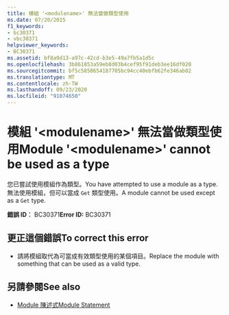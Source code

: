 ```yaml
---
title: 模組 '<modulename>' 無法當做類型使用
ms.date: 07/20/2015
f1_keywords:
- bc30371
- vbc30371
helpviewer_keywords:
- BC30371
ms.assetid: bf8a9d13-a97c-42cd-b3e5-49a7fb5a1d5c
ms.openlocfilehash: 3b861853a59eb8d03b4cef95f91deb3ee16df028
ms.sourcegitcommit: bf5c5850654187705bc94cc40ebfb62fe346ab02
ms.translationtype: MT
ms.contentlocale: zh-TW
ms.lasthandoff: 09/23/2020
ms.locfileid: "91074650"
---
```

# <a name="module-modulename-cannot-be-used-as-a-type"></a><span data-ttu-id="6fae1-102">模組 '\<modulename>' 無法當做類型使用</span><span class="sxs-lookup"><span data-stu-id="6fae1-102">Module '\<modulename>' cannot be used as a type</span></span>

<span data-ttu-id="6fae1-103">您已嘗試使用模組作為類型。</span><span class="sxs-lookup"><span data-stu-id="6fae1-103">You have attempted to use a module as a type.</span></span> <span data-ttu-id="6fae1-104">無法使用模組，但可以當成 `Get` 類型使用。</span><span class="sxs-lookup"><span data-stu-id="6fae1-104">A module cannot be used except as a `Get` type.</span></span>  
  
 <span data-ttu-id="6fae1-105">**錯誤 ID︰** BC30371</span><span class="sxs-lookup"><span data-stu-id="6fae1-105">**Error ID:** BC30371</span></span>  
  
## <a name="to-correct-this-error"></a><span data-ttu-id="6fae1-106">更正這個錯誤</span><span class="sxs-lookup"><span data-stu-id="6fae1-106">To correct this error</span></span>  
  
- <span data-ttu-id="6fae1-107">請將模組取代為可當成有效類型使用的某個項目。</span><span class="sxs-lookup"><span data-stu-id="6fae1-107">Replace the module with something that can be used as a valid type.</span></span>  
  
## <a name="see-also"></a><span data-ttu-id="6fae1-108">另請參閱</span><span class="sxs-lookup"><span data-stu-id="6fae1-108">See also</span></span>

- [<span data-ttu-id="6fae1-109">Module 陳述式</span><span class="sxs-lookup"><span data-stu-id="6fae1-109">Module Statement</span></span>](../language-reference/statements/module-statement.md)
